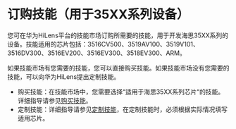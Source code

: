 # 订购技能（用于35XX系列设备）<a name="hilens_02_0046"></a>

您可在华为HiLens平台的技能市场订购所需要的技能，用于开发海思35XX系列的设备。技能适用的芯片包括：3516CV500、3519AV100、3519V101、3516DV300、3516EV200、3516EV300、3518EV300、ARM。

如果技能市场有您需要的技能，您可以直接购买技能。如果技能市场没有您需要的技能，可以向华为HiLens提出定制技能。

-   购买技能：在技能市场中，您需要选择“适用于海思35XX系列芯片“的技能。详细指导请参见[购买技能](购买技能.md)。
-   定制技能：详细指导请参见[定制技能](定制技能.md)，在定制技能时，必须根据实际情况填写适用芯片。

